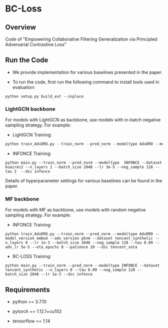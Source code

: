 # BC-Loss


## Overview

Code of "Empowering Collaborative Filtering Generalization via Principled Adversarial Contrastive Loss"


## Run the Code

- We provide implementation for various baselines presented in the paper.

- To run the code, first run the following command to install tools used in evaluation:

```
python setup.py build_ext --inplace
```

### LightGCN backbone

For models with LightGCN as backbone, use models with in-batch negative sampling strategy. For example:

- LightGCN Training:

```python
python train_AdvDRO.py --train_norm --pred_norm --modeltype AdvDRO --model_version embed --adv_version pknm --dataset kuairec2 --n_layers 2 --neg_sample 128 --tau 2 --lr 3e-5 --batch_size 2048 --adv_lr 5e-5 --eta_epochs 12 --dsc kuairec_sota
```

- INFONCE Training:

```
python main.py --train_norm --pred_norm --modeltype  INFONCE --dataset kuairec2 --n_layers 2 --batch_size 2048 --lr 3e-5 --neg_sample 128 --tau 2  --dsc infonce
```

Details of hyperparameter settings for various baselines can be found in the paper.

### MF backbone

For models with MF as backbone, use models with random negative sampling strategy. For example:

- INFONCE Training:

```
python train_AdvDRO.py --train_norm --pred_norm --modeltype AdvDRO --model_version embed --adv_version pknm --dataset tencent_synthetic --n_layers 0 --lr 1e-3 --batch_size 2048 --neg_sample 128 --tau 0.09 --adv_lr 5e-5 --eta_epochs 8 --patience 20 --dsc tencent_sota
```

- BC-LOSS Training:

```
python main.py --train_norm --pred_norm --modeltype INFONCE --dataset tencent_synthetic --n_layers 0 --tau 0.09 --neg_sample 128 --batch_size 2048 --lr 1e-3 --dsc infonce
```


## Requirements

- python == 3.7.10

- pytorch == 1.12.1+cu102

- tensorflow == 1.14





